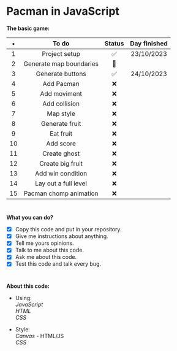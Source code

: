 # Pacman in JavaScript
 
 **The basic game:**

 • |         To do          | Status | Day finished
:-:|:----------------------:|:------:|:------------:
 1 |      Project setup     |   ✅   |  23/10/2023 |
 2 | Generate map boundaries|   🚧   |             |
 3 |    Generate buttons    |   ✅   |  24/10/2023 |
 4 |        Add Pacman      |   ❌   |             |
 5 |       Add moviment     |   ❌   |             |
 6 |      Add collision     |   ❌   |             |
 7 |        Map style       |   ❌   |             |
 8 |     Generate fruit     |   ❌   |             |
 9 |        Eat fruit       |   ❌   |             |
10 |        Add score       |   ❌   |             |
11 |       Create ghost     |   ❌   |             |
12 |     Create big fruit   |   ❌   |             |
13 |    Add win condition   |   ❌   |             |
14 |  Lay out a full level  |   ❌   |             |
15 | Pacman chomp animation |   ❌   |             |

 #
 
 **What you can do?**

- [x] Copy this code and put in your repository.  
- [x] Give me instructions about anything.  
- [x] Tell me yours opinions.  
- [x] Talk to me about this code.  
- [x] Ask me about this code.  
- [x] Test this code and talk every bug.  

 #

 **About this code:**

- Using:  
_JavaScript_  
_HTML_  
_CSS_  

- Style:  
_Canvas_ - HTML/JS  
_CSS_  
